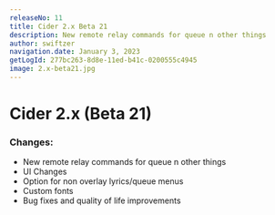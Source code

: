 ```yaml
---
releaseNo: 11
title: Cider 2.x Beta 21
description: New remote relay commands for queue n other things
author: swiftzer
navigation.date: January 3, 2023
getLogId: 277bc263-8d8e-11ed-b41c-0200555c4945
image: 2.x-beta21.jpg
---
```


# Cider 2.x (Beta 21)

### Changes:

- New remote relay commands for queue n other things
- UI Changes
- Option for non overlay lyrics/queue menus
- Custom fonts
- Bug fixes and quality of life improvements
